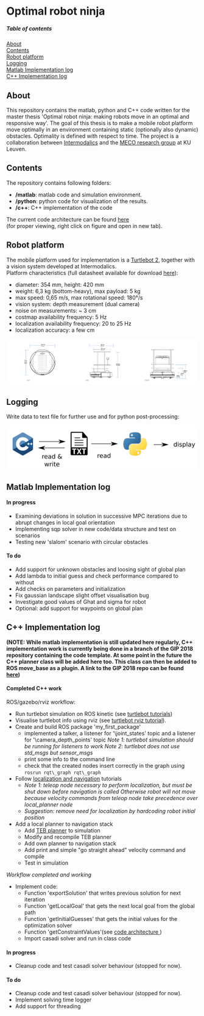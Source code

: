 # Optimal robot ninja

<!---
***NOTE:  
This repository is not being updated for the moment, as C++ implementation work is being done in a template defined in the GIP 2018 repository and will be added here later. A link to this repo can be found [here](https://github.com/intermodalics-gip/omg_ros).***
-->

##### Table of contents 
[About](#about)  
[Contents](#contents)  
[Robot platform](#robot-platform)  
[Logging](#logging)  
[Matlab Implementation log](#matlab-implementation-log)  
[C++ Implementation log](#implementation-log)  

## About
This repository contains the matlab, python and C++ code written for the master thesis 'Optimal robot ninja: making robots move in an optimal and responsive way'. The goal of this thesis is to make a mobile robot platform move optimally in an environment containing static (optionally also dynamic) obstacles. Optimality is defined with respect to time. The project is a collaboration between [Intermodalics](https://www.intermodalics.eu/) and the [MECO research group](https://www.mech.kuleuven.be/en/pma/research/meco/) at KU Leuven.

## Contents
The repository contains following folders:
 - __/matlab__: matlab code and simulation environment.
 - __/python__: python code for visualization of the results.
 - __/c++__: C++ implementation of the code

The current code architecture can be found [here](https://github.com/Michael-Purser/Optimal-Robot-Ninja/blob/master/architecture.png)  
(for proper viewing, right click on figure and open in new tab).

## Robot platform
The mobile platform used for implementation is a [Turtlebot 2](http://www.willowgarage.com/turtlebot), together with a vision system developed at Intermodalics.  
Platform characteristics (full datasheet available for download [here](http://bit.ly/1L2FIzG)):
 - diameter: 354 mm, height: 420 mm
 - weight: 6,3 kg (bottom-heavy), max payload: 5 kg
 - max speed: 0,65 m/s, max rotational speed: 180°/s
 - vision system: depth measurement (dual camera)
 - noise on measurements: ~ 3 cm
 - costmap availability frequency: 5 Hz
 - localization availability frequency: 20 to 25 Hz
 - localization accuracy: a few cm

![figure of turtlebot](https://github.com/Michael-Purser/Optimal-Robot-Ninja/blob/master/turtlebot2_info.png "Turtlebot 2 schematics")


## Logging
Write data to text file for further use and for python post-processing:

![logging](https://github.com/Michael-Purser/Optimal-Robot-Ninja/blob/master/logging.png "logging strategy")



<!---
## Current work
Current working points, in order of importance:
 - Adaptation of code architecture to fit within the ROS-framework used at Intermodalics. Addition of thread separation. (update: after discussion, decided to work in [this repo](https://github.com/intermodalics-gip/omg_ros) for now; later code will be added to this repo again).
 - Implementation of conversion costmap -> point measurements.
 - Examination of new functionality taking into account initial environment knowledge.
 - Examination of new functionality dealing with the delay between measurement and actuation (due to processing and planning).
 - Examination of pointers and memory preallocation to make the C++ code run faster.
-->

## Matlab Implementation log
#### In progress
 * Examining deviations in solution in successive MPC iterations due to abrupt changes in local goal orientation
 * Implementing sqp solver in new code/data structure and test on scenarios
 * Testing new 'slalom' scenario with circular obstacles

#### To do
 * Add support for unknown obstacles and loosing sight of global plan
 * Add lambda to initial guess and check performance compared to without
 * Add checks on parameters and initialization
 * Fix gaussian landscape slight offset visualisation bug
 * Investigate good values of Ghat and sigma for robot
 * Optional: add support for waypoints on global plan

## C++ Implementation log

**(NOTE: While matlab implementation is still updated here regularly, C++ implementation work is currently being done in a branch of the GIP 2018 repository containing the code template. At some point in the future the C++ planner class will be added here too. This class can then be added to ROS move_base as a plugin. A link to the GIP 2018 repo can be found [here](https://github.com/intermodalics-gip/omg_ros))**


#### Completed C++ work
ROS/gazebo/rviz workflow:
 * Run turtlebot simulation on ROS kinetic (see [turtlebot tutorials](http://wiki.ros.org/turtlebot/Tutorials/indigo/Turtlebot%20Installation))
 * Visualise turtlebot info using rviz (see [turtlebot rviz tutorial](http://wiki.ros.org/turtlebot/Tutorials/indigo/3D%20Visualisation)).
 * Create and build ROS package 'my\_first\_package'
    * implemented a talker, a listener for '\\joint\_states' topic and a listener for '\\camera\_depth\_points' topic
    *Note 1: turtlebot simulation should be running for listeners to work*
    *Note 2: turtlebot does not use std\_msgs but sensor\_msgs*
    * print some info to the command line 
    * check that the created nodes insert correctly in the graph using `rosrun rqt\_graph rqt\_graph`
 * Follow [localization and navigation](http://wiki.ros.org/turtlebot_navigation/Tutorials/Autonomously%20navigate%20in%20a%20known%20map) tutorials
    * *Note 1: teleop node necessary to perform localization, but must be shut down before navigation is called
    Otherwise robot will not move because velocity commands from teleop node take precedence over local\_planner node* 
    * *Suggestion: remove need for localization by hardcoding robot initial position*
* Add a local planner to navigation stack
    * Add [TEB planner](https://github.com/rst-tu-dortmund/teb_local_planner) to simulation
    * Modify and recompile TEB planner
    * Add own planner to navigation stack
    * Add print and simple "go straight ahead" velocity command and compile
    * Test in simulation

*Workflow completed and working*

* Implement code:
    * Function 'exportSolution' that writes previous solution for next iteration
    * Function 'getLocalGoal' that gets the next local goal from the global path
    * Function 'getInitialGuesses' that gets the initial values for the optimization solver
    * Function 'getConstraintValues'(see [code architecture ](https://github.com/Michael-Purser/Optimal-Robot-Ninja/blob/master/architecture.png))
    * Import casadi solver and run in class code

#### In progress
 * Cleanup code and test casadi solver behaviour (stopped for now).

#### To do
 * Cleanup code and test casadi solver behaviour (stopped for now).
 * Implement solving time logger
 * Add support for threading

